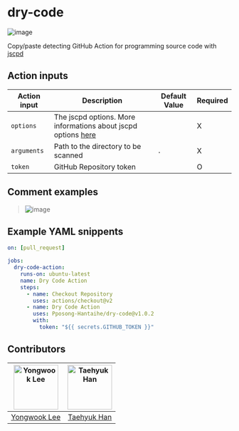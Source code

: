 # dry-code

![image](https://user-images.githubusercontent.com/46441280/178266602-51c88935-ee38-4574-a8ec-bf86c026b368.png)


Copy/paste detecting GitHub Action for programming source code with [jscpd](https://github.com/kucherenko/jscpd)

## Action inputs

| Action input|	Description	| Default Value| Required |
|-|-|-|-|
|`options`|The jscpd options. More informations about jscpd options [here](https://github.com/kucherenko/jscpd/tree/master/packages/jscpd#options)| | X |
|`arguments`|Path to the directory to be scanned|`.`| X |
|`token`|GitHub Repository token|| O |

## Comment examples

> ![image](https://user-images.githubusercontent.com/46441280/178265989-0a8d914a-a612-4fad-ac1f-11eda76887b9.png)

## Example YAML snippents

```yaml
on: [pull_request]

jobs:
  dry-code-action:
    runs-on: ubuntu-latest
    name: Dry Code Action
    steps:
      - name: Checkout Repository
        uses: actions/checkout@v2
      - name: Dry Code Action
        uses: Pposong-Hantaihe/dry-code@v1.0.2
        with:
          token: "${{ secrets.GITHUB_TOKEN }}"
```

## Contributors

|<img alt="Yongwook Lee" src="https://avatars.githubusercontent.com/u/46441280?v=4" width="100"/> | <img alt="Taehyuk Han" src="https://avatars.githubusercontent.com/u/80453189?v=4" width="100"/> |
|:-----:|:-----:|
| [Yongwook Lee](https://github.com/i4song) | [Taehyuk Han](https://github.com/hantaihe)  |

